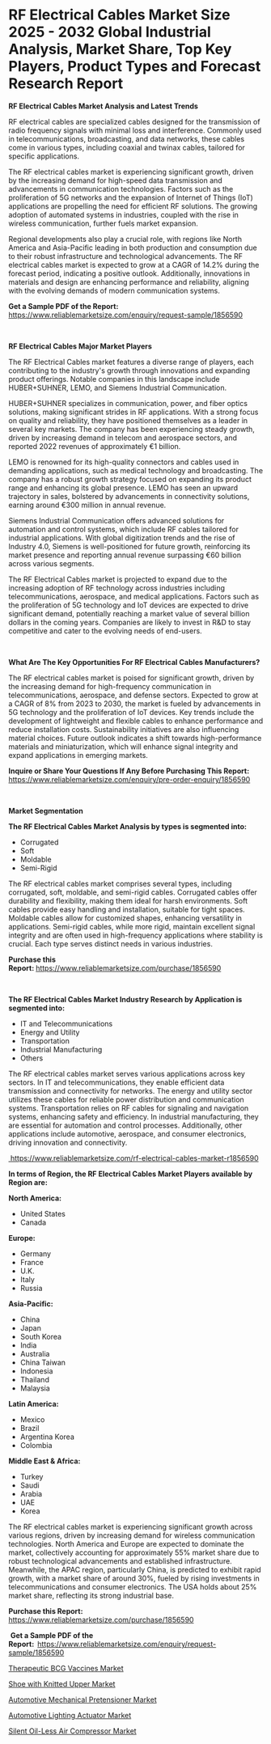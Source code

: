 <p><h1>RF Electrical Cables Market Size 2025 - 2032 Global Industrial Analysis, Market Share, Top Key Players, Product Types and Forecast Research Report</h1></p><p><strong>RF Electrical Cables Market Analysis and Latest Trends</strong></p>
<p><p>RF electrical cables are specialized cables designed for the transmission of radio frequency signals with minimal loss and interference. Commonly used in telecommunications, broadcasting, and data networks, these cables come in various types, including coaxial and twinax cables, tailored for specific applications.</p><p>The RF electrical cables market is experiencing significant growth, driven by the increasing demand for high-speed data transmission and advancements in communication technologies. Factors such as the proliferation of 5G networks and the expansion of Internet of Things (IoT) applications are propelling the need for efficient RF solutions. The growing adoption of automated systems in industries, coupled with the rise in wireless communication, further fuels market expansion.</p><p>Regional developments also play a crucial role, with regions like North America and Asia-Pacific leading in both production and consumption due to their robust infrastructure and technological advancements. The RF electrical cables market is expected to grow at a CAGR of 14.2% during the forecast period, indicating a positive outlook. Additionally, innovations in materials and design are enhancing performance and reliability, aligning with the evolving demands of modern communication systems. </p></p>
<p><strong>Get a Sample PDF of the Report:&nbsp;</strong> <a href="https://www.reliablemarketsize.com/enquiry/request-sample/1856590?utm_campaign=1832&utm_medium=2&utm_source=Github&utm_content=ia&utm_term=08012025&utm_id=rf-electrical-cables">https://www.reliablemarketsize.com/enquiry/request-sample/1856590</a></p>
<p>&nbsp;</p>
<p><strong>RF Electrical Cables Major Market Players</strong></p>
<p><p>The RF Electrical Cables market features a diverse range of players, each contributing to the industry's growth through innovations and expanding product offerings. Notable companies in this landscape include HUBER+SUHNER, LEMO, and Siemens Industrial Communication.</p><p>HUBER+SUHNER specializes in communication, power, and fiber optics solutions, making significant strides in RF applications. With a strong focus on quality and reliability, they have positioned themselves as a leader in several key markets. The company has been experiencing steady growth, driven by increasing demand in telecom and aerospace sectors, and reported 2022 revenues of approximately €1 billion.</p><p>LEMO is renowned for its high-quality connectors and cables used in demanding applications, such as medical technology and broadcasting. The company has a robust growth strategy focused on expanding its product range and enhancing its global presence. LEMO has seen an upward trajectory in sales, bolstered by advancements in connectivity solutions, earning around €300 million in annual revenue.</p><p>Siemens Industrial Communication offers advanced solutions for automation and control systems, which include RF cables tailored for industrial applications. With global digitization trends and the rise of Industry 4.0, Siemens is well-positioned for future growth, reinforcing its market presence and reporting annual revenue surpassing €60 billion across various segments.</p><p>The RF Electrical Cables market is projected to expand due to the increasing adoption of RF technology across industries including telecommunications, aerospace, and medical applications. Factors such as the proliferation of 5G technology and IoT devices are expected to drive significant demand, potentially reaching a market value of several billion dollars in the coming years. Companies are likely to invest in R&D to stay competitive and cater to the evolving needs of end-users.</p></p>
<p>&nbsp;</p>
<p><strong>What Are The Key Opportunities For RF Electrical Cables Manufacturers?</strong></p>
<p><p>The RF electrical cables market is poised for significant growth, driven by the increasing demand for high-frequency communication in telecommunications, aerospace, and defense sectors. Expected to grow at a CAGR of 8% from 2023 to 2030, the market is fueled by advancements in 5G technology and the proliferation of IoT devices. Key trends include the development of lightweight and flexible cables to enhance performance and reduce installation costs. Sustainability initiatives are also influencing material choices. Future outlook indicates a shift towards high-performance materials and miniaturization, which will enhance signal integrity and expand applications in emerging markets.</p></p>
<p><strong>Inquire or Share Your Questions If Any Before Purchasing This Report:</strong> <a href="https://www.reliablemarketsize.com/enquiry/pre-order-enquiry/1856590?utm_campaign=1832&utm_medium=2&utm_source=Github&utm_content=ia&utm_term=08012025&utm_id=rf-electrical-cables">https://www.reliablemarketsize.com/enquiry/pre-order-enquiry/1856590</a></p>
<p>&nbsp;</p>
<p><strong>Market Segmentation</strong></p>
<p><strong>The RF Electrical Cables Market Analysis by types is segmented into:</strong></p>
<p><ul><li>Corrugated</li><li>Soft</li><li>Moldable</li><li>Semi-Rigid</li></ul></p>
<p><p>The RF electrical cables market comprises several types, including corrugated, soft, moldable, and semi-rigid cables. Corrugated cables offer durability and flexibility, making them ideal for harsh environments. Soft cables provide easy handling and installation, suitable for tight spaces. Moldable cables allow for customized shapes, enhancing versatility in applications. Semi-rigid cables, while more rigid, maintain excellent signal integrity and are often used in high-frequency applications where stability is crucial. Each type serves distinct needs in various industries.</p></p>
<p><strong>Purchase this Report:&nbsp;</strong><a href="https://www.reliablemarketsize.com/purchase/1856590?utm_campaign=1832&utm_medium=2&utm_source=Github&utm_content=ia&utm_term=08012025&utm_id=rf-electrical-cables">https://www.reliablemarketsize.com/purchase/1856590</a></p>
<p>&nbsp;</p>
<p><strong>The RF Electrical Cables Market Industry Research by Application is segmented into:</strong></p>
<p><ul><li>IT and Telecommunications</li><li>Energy and Utility</li><li>Transportation</li><li>Industrial Manufacturing</li><li>Others</li></ul></p>
<p><p>The RF electrical cables market serves various applications across key sectors. In IT and telecommunications, they enable efficient data transmission and connectivity for networks. The energy and utility sector utilizes these cables for reliable power distribution and communication systems. Transportation relies on RF cables for signaling and navigation systems, enhancing safety and efficiency. In industrial manufacturing, they are essential for automation and control processes. Additionally, other applications include automotive, aerospace, and consumer electronics, driving innovation and connectivity.</p></p>
<p><a href="https://www.reliablemarketsize.com/rf-electrical-cables-market-r1856590?utm_campaign=1832&utm_medium=2&utm_source=Github&utm_content=ia&utm_term=08012025&utm_id=rf-electrical-cables">&nbsp;https://www.reliablemarketsize.com/rf-electrical-cables-market-r1856590</a></p>
<p><strong>In terms of Region, the RF Electrical Cables Market Players available by Region are:</strong></p>
<p>
    <p> <strong> North America: </strong>
        <ul>
            <li>United States</li>
            <li>Canada</li>
        </ul>
        </p> 
    <p> <strong> Europe: </strong>
        <ul>
            <li>Germany</li>
            <li>France</li>
            <li>U.K.</li>
            <li>Italy</li>
            <li>Russia</li>
        </ul>
        </p> 
    <p> <strong> Asia-Pacific: </strong>
        <ul>
            <li>China</li>
            <li>Japan</li>
            <li>South Korea</li>
            <li>India</li>
            <li>Australia</li>
            <li>China Taiwan</li>
            <li>Indonesia</li>
            <li>Thailand</li>
            <li>Malaysia</li>
        </ul>
        </p> 
    <p> <strong> Latin America: </strong>
        <ul>
            <li>Mexico</li>
            <li>Brazil</li>
            <li>Argentina Korea</li>
            <li>Colombia</li>
        </ul>
        </p> 
    <p> <strong> Middle East & Africa: </strong>
        <ul>
            <li>Turkey</li>
            <li>Saudi</li>
            <li>Arabia</li>
            <li>UAE</li>
            <li>Korea</li>
        </ul>
    </p>
    </p>
<p><p>The RF electrical cables market is experiencing significant growth across various regions, driven by increasing demand for wireless communication technologies. North America and Europe are expected to dominate the market, collectively accounting for approximately 55% market share due to robust technological advancements and established infrastructure. Meanwhile, the APAC region, particularly China, is predicted to exhibit rapid growth, with a market share of around 30%, fueled by rising investments in telecommunications and consumer electronics. The USA holds about 25% market share, reflecting its strong industrial base.</p></p>
<p><strong>Purchase this Report: </strong><a href="https://www.reliablemarketsize.com/purchase/1856590?utm_campaign=1832&utm_medium=2&utm_source=Github&utm_content=ia&utm_term=08012025&utm_id=rf-electrical-cables">https://www.reliablemarketsize.com/purchase/1856590</a></p>
<p>&nbsp;<strong>Get a Sample PDF of the Report:&nbsp;&nbsp;</strong><a href="https://www.reliablemarketsize.com/enquiry/request-sample/1856590?utm_campaign=1832&utm_medium=2&utm_source=Github&utm_content=ia&utm_term=08012025&utm_id=rf-electrical-cables">https://www.reliablemarketsize.com/enquiry/request-sample/1856590</a></p>
<p><strong></strong></p>
<p><p><a href="https://www.linkedin.com/pulse/therapeutic-bcg-vaccines-industry-analysis-market-size-growing-dysrc?utm_campaign=1832&utm_medium=2&utm_source=Github&utm_content=ia&utm_term=08012025&utm_id=rf-electrical-cables">Therapeutic BCG Vaccines Market</a></p><p><a href="https://www.linkedin.com/pulse/shoe-knitted-upper-market-demand-revenue-growth-148-cagr-forecast-uehse?utm_campaign=1832&utm_medium=2&utm_source=Github&utm_content=ia&utm_term=08012025&utm_id=rf-electrical-cables">Shoe with Knitted Upper Market</a></p><p><a href="https://www.linkedin.com/pulse/why-automotive-mechanical-pretensioner-market-rise-exploring-wfd7e?utm_campaign=1832&utm_medium=2&utm_source=Github&utm_content=ia&utm_term=08012025&utm_id=rf-electrical-cables">Automotive Mechanical Pretensioner Market</a></p><p><a href="https://www.linkedin.com/pulse/size-automotive-lighting-actuator-marketindustry-trends-the145-cnuxe?utm_campaign=1832&utm_medium=2&utm_source=Github&utm_content=ia&utm_term=08012025&utm_id=rf-electrical-cables">Automotive Lighting Actuator Market</a></p><p><a href="https://github.com/AKSHATREPORTPRIME/Market-Research-Report-List-6/blob/main/silent-oil-less-air-compressor-market.md?utm_campaign=1832&utm_medium=2&utm_source=Github&utm_content=ia&utm_term=08012025&utm_id=rf-electrical-cables">Silent Oil-Less Air Compressor Market</a></p></p>